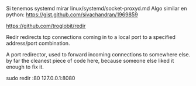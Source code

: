 Si tenemos systemd mirar linux/systemd/socket-proxyd.md
Algo similar en python: https://gist.github.com/sivachandran/1969859


https://github.com/troglobit/redir

Redir redirects tcp connections coming in to a local port to a specified address/port combination.

A port redirector, used to forward incoming connections to somewhere else. by far the cleanest piece of code here, because someone else liked it enough to fix it.


sudo redir :80 127.0.0.1:8080

